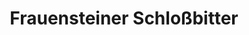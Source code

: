 ---
title: "Frauensteiner Schloßbitter"
url: /frauenstein/frauensteiner-schlossbitter-markt/
shop: Kramladen
---